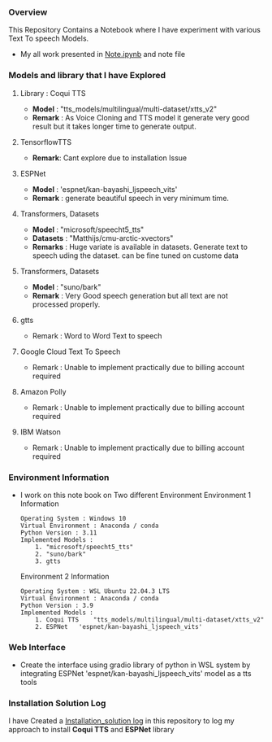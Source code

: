 ### Overview 
This Repository Contains a Notebook where I have experiment with various Text To speech Models. 
- My all work presented in [Note.ipynb](https://github.com/arque1393/Task_2_audio_summary_of_keypoints/blob/master/Note.ipynb) and note file
### Models and library that I have Explored 
1. Library : Coqui TTS <br>
    + **Model** : "tts_models/multilingual/multi-dataset/xtts_v2" <br>
    + **Remark** : As Voice Cloning and TTS model it generate very good result but it takes longer time to generate output.

2. TensorflowTTS 
    + **Remark**: Cant explore due to installation Issue

3. ESPNet
    + **Model** :  'espnet/kan-bayashi_ljspeech_vits'
    + **Remark** : generate beautiful speech in very minimum time.
4. Transformers, Datasets 
    + **Model** : "microsoft/speecht5_tts"
    + **Datasets** : "Matthijs/cmu-arctic-xvectors"
    + **Remarks** : Huge variate is available in datasets. Generate text to speech uding the dataset. can be fine tuned on custome data 
5. Transformers, Datasets 
    + **Model** : "suno/bark"
    + **Remark** : Very Good speech generation but all text are not processed properly.
6. gtts 
    - Remark : Word to Word Text to speech
7. Google Cloud Text To Speech 
    - Remark : Unable to implement practically due to billing account required
8. Amazon Polly
    - Remark : Unable to implement practically due to billing account required

9. IBM Watson
    - Remark : Unable to implement practically due to billing account required

### Environment Information 
- I work on this note book on Two different Environment 
    Environment 1 Information 
    ```
    Operating System : Windows 10 
    Virtual Environment : Anaconda / conda 
    Python Version : 3.11
    Implemented Models :
        1. "microsoft/speecht5_tts"
        2. "suno/bark"
        3. gtts
    ```
    Environment 2 Information
    ```
    Operating System : WSL Ubuntu 22.04.3 LTS
    Virtual Environment : Anaconda / conda 
    Python Version : 3.9
    Implemented Models :
        1. Coqui TTS    "tts_models/multilingual/multi-dataset/xtts_v2"
        2. ESPNet   'espnet/kan-bayashi_ljspeech_vits'
    ```

### Web Interface 
- Create the interface using gradio library of python in WSL system by integrating ESPNet 'espnet/kan-bayashi_ljspeech_vits' model as a tts tools

### Installation Solution Log 
I have Created a [Installation_solution log](https://github.com/arque1393/Task_2_audio_summary_of_keypoints/blob/master/Installation_solution.md) in this repository to log my approach to install 
**Coqui TTS** and **ESPNet** library 
